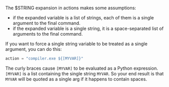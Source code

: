 
The $STRING expansion in actions makes some assumptions: 

* if the expanded variable is a list of strings, each of them is a single argument to the final command. 
* if the expanded variable is a single string, it is a space-separated list of arguments to the final command. 

If you want to force a single string variable to be treated as a single argument, you can do this: 

```python
action = "compiler.exe ${[MYVAR]}" 
```

The curly braces cause `[MYVAR]` to be evaluated as a Python expression. `[MYVAR]` is a list containing the single string `MYVAR`. So your end result is that `MYVAR` will be quoted as a single arg if it happens to contain spaces. 
